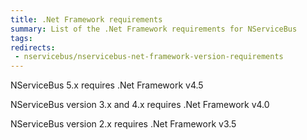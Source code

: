 ```yaml
---
title: .Net Framework requirements
summary: List of the .Net Framework requirements for NServiceBus
tags: 
redirects:
 - nservicebus/nservicebus-net-framework-version-requirements
---
```


NServiceBus 5.x requires .Net Framework v4.5 

NServiceBus version 3.x and 4.x requires .Net Framework v4.0

NServiceBus version 2.x requires .Net Framework v3.5
